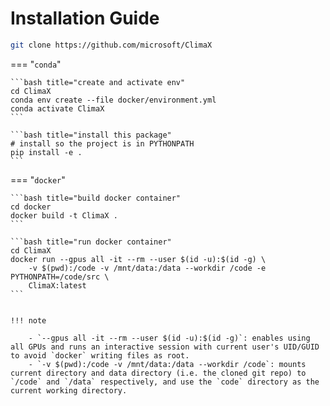 # Installation Guide


```bash title="clone the repo"
git clone https://github.com/microsoft/ClimaX
```

=== "`conda`"

    ```bash title="create and activate env"
    cd ClimaX
    conda env create --file docker/environment.yml
    conda activate ClimaX
    ```

    ```bash title="install this package"
    # install so the project is in PYTHONPATH
    pip install -e .
    ```



=== "`docker`"

    ```bash title="build docker container"
    cd docker
    docker build -t ClimaX .
    ```

    ```bash title="run docker container"
    cd ClimaX
    docker run --gpus all -it --rm --user $(id -u):$(id -g) \
        -v $(pwd):/code -v /mnt/data:/data --workdir /code -e PYTHONPATH=/code/src \
        ClimaX:latest
    ```


    !!! note

        - `--gpus all -it --rm --user $(id -u):$(id -g)`: enables using all GPUs and runs an interactive session with current user's UID/GUID to avoid `docker` writing files as root.
        - `-v $(pwd):/code -v /mnt/data:/data --workdir /code`: mounts current directory and data directory (i.e. the cloned git repo) to `/code` and `/data` respectively, and use the `code` directory as the current working directory.
